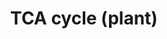 ---
annotations:
- id: PW:0000026
  parent: classic metabolic pathway
  type: Pathway Ontology
  value: citric acid cycle pathway
- id: PW:0000002
  parent: classic metabolic pathway
  type: Pathway Ontology
  value: classic metabolic pathway
authors:
- Anwesha
- Eweitz
- Khanspers
- Egonw
citedin: ''
communities: []
description: 'The TCA cycle mediates the catabolism of acetyl-CoA to yield two molecules
  of CO₂ and reducing equivalents in the form of NADH + H+ and FADH2. In plants, it
  is also an important source of carbon skeletons for biosynthetic reactions. Description
  from [Plant Reactome](http://plantreactome.gramene.org/).  Developed by Gramene.org.  Source:
  [Plant Reactome](http://plantreactome.gramene.org/).'
last-edited: 2025-09-29
ndex: null
organisms:
- Oryza sativa
redirect_from:
- /index.php/Pathway:WP3009
- /instance/WP3009
- /instance/WP3009_r140648
revision: r140648
schema-jsonld:
- '@context': https://schema.org/
  '@id': https://wikipathways.github.io/pathways/WP3009.html
  '@type': Dataset
  creator:
    '@type': Organization
    name: WikiPathways
  description: 'The TCA cycle mediates the catabolism of acetyl-CoA to yield two molecules
    of CO₂ and reducing equivalents in the form of NADH + H+ and FADH2. In plants,
    it is also an important source of carbon skeletons for biosynthetic reactions.
    Description from [Plant Reactome](http://plantreactome.gramene.org/).  Developed
    by Gramene.org.  Source: [Plant Reactome](http://plantreactome.gramene.org/).'
  keywords:
  - 2OG
  - ACO
  - ADP
  - ATP
  - Ac-CoA
  - CIT
  - CO₂
  - CSY
  - CoA-SH
  - CoQ
  - FUM1(LOC_Os03g21950.1)
  - FUMA
  - H⁺
  - H₂O
  - ISCIT
  - MAL
  - MDH
  - Malate dehydrogenase(decarboxylating)
  - NAD+
  - NADH
  - OA
  - PYR
  - Pi
  - QH2
  - SUCC-CoA
  - SUCCA
  license: CC0
  name: TCA cycle (plant)
seo: CreativeWork
title: TCA cycle (plant)
wpid: WP3009
---